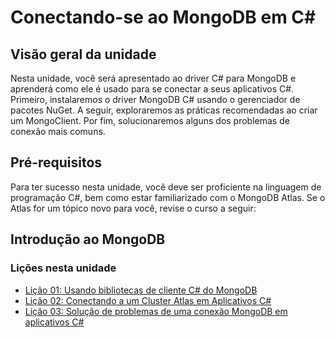 # Conectando-se ao MongoDB em C#

## Visão geral da unidade

Nesta unidade, você será apresentado ao driver C# para MongoDB e aprenderá como ele é usado para se conectar a seus aplicativos C#. Primeiro, instalaremos o driver MongoDB C# usando o gerenciador de pacotes NuGet. A seguir, exploraremos as práticas recomendadas ao criar um MongoClient. Por fim, solucionaremos alguns dos problemas de conexão mais comuns.

## Pré-requisitos

Para ter sucesso nesta unidade, você deve ser proficiente na linguagem de programação C#, bem como estar familiarizado com o MongoDB Atlas. Se o Atlas for um tópico novo para você, revise o curso a seguir:

##  Introdução ao MongoDB

### Lições nesta unidade

- [Lição 01: Usando bibliotecas de cliente C# do MongoDB](Licao-01.md)
- [Lição 02: Conectando a um Cluster Atlas em Aplicativos C#](Licao-02.md)
- [Lição 03: Solução de problemas de uma conexão MongoDB em aplicativos C#](Licao-03.md)